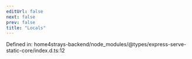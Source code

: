 ```yaml
---
editUrl: false
next: false
prev: false
title: "Locals"
---
```


Defined in: home4strays-backend/node\_modules/@types/express-serve-static-core/index.d.ts:12
